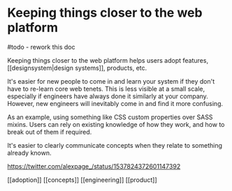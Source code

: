 # Keeping things closer to the web platform

#todo - rework this doc

Keeping things closer to the web platform helps users adopt features, [[designsystem|design systems]], products, etc.

It's easier for new people to come in and learn your system if they don't have to re-learn core web tenets. This is less visible at a small scale, especially if engineers have always done it similarly at your company. However, new engineers will inevitably come in and find it more confusing.

As an example, using something like CSS custom properties over SASS mixins. Users can rely on existing knowledge of how they work, and how to break out of them if required.

It's easier to clearly communicate concepts when they relate to something already known.

https://twitter.com/alexpage_/status/1537824372601147392

[[adoption]]
[[concepts]]
[[engineering]]
[[product]]